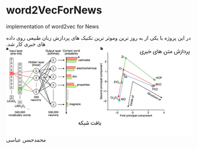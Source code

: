 # word2VecForNews
implementation of word2vec for News

در این پروژه با یکی از  به روز ترین وموثر ترین تکنیک های پردازش زبان طبیعی روی داده های خبری کار شد.
![alt text](https://github.com/MohammadHasanAbbasi/word2VecForNews/blob/main/Word2vec.png "chart")
محمدحسن عباسی
